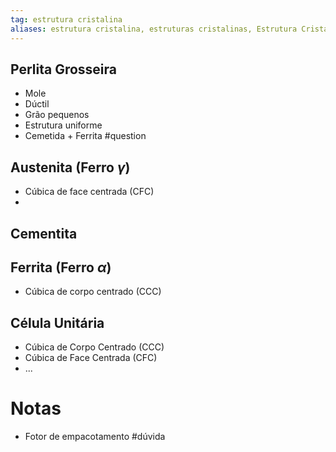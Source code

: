 ```yaml
---
tag: estrutura cristalina
aliases: estrutura cristalina, estruturas cristalinas, Estrutura Cristalina, Estrutura cristalina
---
```


## Perlita Grosseira
- Mole
- Dúctil
- Grão pequenos
- Estrutura uniforme
- Cemetida + Ferrita #question 

## Austenita (Ferro $\gamma$)
- Cúbica de face centrada (CFC)
- 
## Cementita

## Ferrita (Ferro $\alpha$)
- Cúbica de corpo centrado (CCC)

## Célula Unitária
- Cúbica de Corpo Centrado (CCC)
- Cúbica de Face Centrada (CFC)
- ...

# Notas
 - Fotor de empacotamento #dúvida